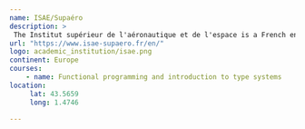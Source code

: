 ```yaml
---
name: ISAE/Supaéro 
description: >
 The Institut supérieur de l'aéronautique et de l'espace is a French engineering school, founded in 1909. It was the world's first dedicated aerospace engineering school.
url: "https://www.isae-supaero.fr/en/"
logo: academic_institution/isae.png
continent: Europe
courses:
    - name: Functional programming and introduction to type systems
location:
     lat: 43.5659
     long: 1.4746
   
---
```

